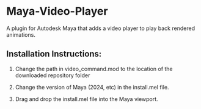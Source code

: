 # Maya-Video-Player
A plugin for Autodesk Maya that adds a video player to play back rendered animations.

## Installation Instructions:

1. Change the path in video_command.mod to the location of the downloaded repository folder

2. Change the version of Maya (2024, etc) in the install.mel file.

3. Drag and drop the install.mel file into the Maya viewport.
